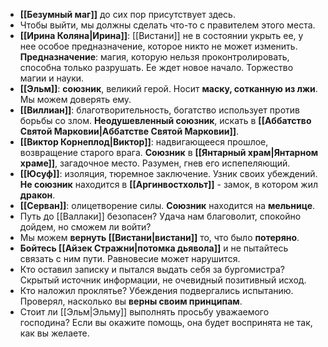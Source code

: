 - **[[Безумный маг]]** до сих пор присутствует здесь.
- Чтобы выйти, мы должны сделать что-то с правителем этого места.
- **[[Ирина Коляна|Ирина]]**: [[Вистани]] не в состоянии укрыть ее, у нее особое предназначение, которое никто не может изменить. **Предназначение**: магия, которую нельзя проконтролировать, способна только разрушать. Ее ждет новое начало. Торжество магии и науки.
- **[[Эльм]]**: **союзник**, великий герой. Носит **маску, сотканную из лжи**. Мы можем доверять ему.
- **[[Виллиан]]**: благотворительность, богатство использует против борьбы со злом. **Неодушевленный союзник**, искать в **[[Аббатство Святой Марковии|Аббатстве Святой Марковии]]**.
- **[[Виктор Корнеплод|Виктор]]**: надвигающееся прошлое, возвращение старого врага. **Союзник** в **[[Янтарный храм|Янтарном храме]]**, загадочное место. Разумен, гнев его испепеляющий.
- **[[Юсуф]]**: изоляция, тюремное заключение. Узник своих убеждений. **Не союзник** находится в **[[Аргинвостхольт]]** - замок, в котором жил **дракон**.
- **[[Серван]]**: олицетворение силы. **Союзник** находится на **мельнице**.
- Путь до [[Валлаки]] безопасен? Удача нам благоволит, спокойно дойдем, но сможем ли войти?
- Мы можем **вернуть [[Вистани|вистани]]** то, что было **потеряно**.
- **Бойтесь [[Айзек Стражни|потомка дьявола]]** и не пытайтесь связать с ним пути. Равновесие может нарушится.
- Кто оставил записку и пытался выдать себя за бургомистра? Скрытый источник информации, не очевидный позитивный исход.
- Кто наложил проклятье? Убеждения подвергались испытанию. Проверял, насколько вы **верны своим принципам**.
- Стоит ли [[Эльм|Эльму]] выполнять просьбу уважаемого господина? Если вы окажите помощь, она будет воспринята не так, как вы желаете.